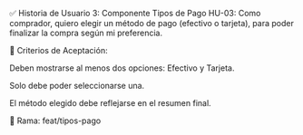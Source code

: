✅ Historia de Usuario 3: Componente Tipos de Pago
HU-03:
Como comprador,
quiero elegir un método de pago (efectivo o tarjeta),
para poder finalizar la compra según mi preferencia.

🔹 Criterios de Aceptación:

Deben mostrarse al menos dos opciones: Efectivo y Tarjeta.

Solo debe poder seleccionarse una.

El método elegido debe reflejarse en el resumen final.

📌 Rama: feat/tipos-pago
